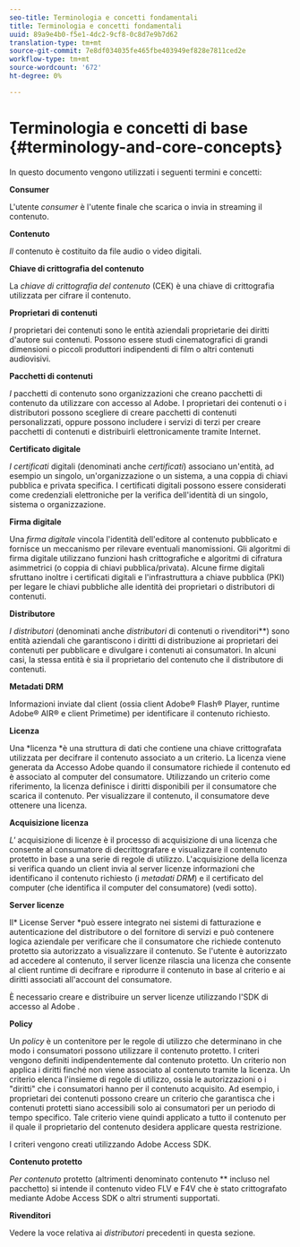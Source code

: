 ```yaml
---
seo-title: Terminologia e concetti fondamentali
title: Terminologia e concetti fondamentali
uuid: 89a9e4b0-f5e1-4dc2-9cf8-0c8d7e9b7d62
translation-type: tm+mt
source-git-commit: 7e8df034035fe465fbe403949ef828e7811ced2e
workflow-type: tm+mt
source-wordcount: '672'
ht-degree: 0%

---
```



# Terminologia e concetti di base {#terminology-and-core-concepts}

In questo documento vengono utilizzati i seguenti termini e concetti:

**Consumer**

L&#39;utente *consumer* è l&#39;utente finale che scarica o invia in streaming il contenuto.

**Contenuto**

*Il* contenuto è costituito da file audio o video digitali.

**Chiave di crittografia del contenuto**

La *chiave di crittografia del contenuto* (CEK) è una chiave di crittografia utilizzata per cifrare il contenuto.

**Proprietari di contenuti**

*I* proprietari dei contenuti sono le entità aziendali proprietarie dei diritti d&#39;autore sui contenuti. Possono essere studi cinematografici di grandi dimensioni o piccoli produttori indipendenti di film o altri contenuti audiovisivi.

**Pacchetti di contenuti**

*I* pacchetti di contenuto sono organizzazioni che creano pacchetti di contenuto da utilizzare con  accesso al Adobe. I proprietari dei contenuti o i distributori possono scegliere di creare pacchetti di contenuti personalizzati, oppure possono includere i servizi di terzi per creare pacchetti di contenuti e distribuirli elettronicamente tramite Internet.

**Certificato digitale**

*I certificati*  digitali (denominati anche  *certificati*) associano un&#39;entità, ad esempio un singolo, un&#39;organizzazione o un sistema, a una coppia di chiavi pubblica e privata specifica. I certificati digitali possono essere considerati come credenziali elettroniche per la verifica dell&#39;identità di un singolo, sistema o organizzazione.

**Firma digitale**

Una *firma digitale* vincola l&#39;identità dell&#39;editore al contenuto pubblicato e fornisce un meccanismo per rilevare eventuali manomissioni. Gli algoritmi di firma digitale utilizzano funzioni hash crittografiche e algoritmi di cifratura asimmetrici (o coppia di chiavi pubblica/privata). Alcune firme digitali sfruttano inoltre i certificati digitali e l&#39;infrastruttura a chiave pubblica (PKI) per legare le chiavi pubbliche alle identità dei proprietari o distributori di contenuti.

**Distributore**

*I distributori*  (denominati anche  *distributori* di contenuti o rivenditori**) sono entità aziendali che garantiscono i diritti di distribuzione ai proprietari dei contenuti per pubblicare e divulgare i contenuti ai consumatori. In alcuni casi, la stessa entità è sia il proprietario del contenuto che il distributore di contenuti.

**Metadati DRM**

Informazioni inviate dal client (ossia  client Adobe® Flash® Player, runtime  Adobe® AIR® e client Primetime) per identificare il contenuto richiesto.

**Licenza**

Una *licenza *è una struttura di dati che contiene una chiave crittografata utilizzata per decifrare il contenuto associato a un criterio. La licenza viene generata da  Accesso Adobe quando il consumatore richiede il contenuto ed è associato al computer del consumatore. Utilizzando un criterio come riferimento, la licenza definisce i diritti disponibili per il consumatore che scarica il contenuto. Per visualizzare il contenuto, il consumatore deve ottenere una licenza.

**Acquisizione licenza**

*L&#39;* acquisizione di licenze è il processo di acquisizione di una licenza che consente al consumatore di decrittografare e visualizzare il contenuto protetto in base a una serie di regole di utilizzo. L&#39;acquisizione della licenza si verifica quando un client invia al server licenze informazioni che identificano il contenuto richiesto (i *metadati DRM*) e il certificato del computer (che identifica il computer del consumatore) (vedi sotto).

**Server licenze**

Il* License Server *può essere integrato nei sistemi di fatturazione e autenticazione del distributore o del fornitore di servizi e può contenere logica aziendale per verificare che il consumatore che richiede contenuto protetto sia autorizzato a visualizzare il contenuto. Se l&#39;utente è autorizzato ad accedere al contenuto, il server licenze rilascia una licenza che consente al client runtime di decifrare e riprodurre il contenuto in base al criterio e ai diritti associati all&#39;account del consumatore.

È necessario creare e distribuire un server licenze utilizzando l&#39;SDK di accesso al Adobe .

**Policy**

Un *policy* è un contenitore per le regole di utilizzo che determinano in che modo i consumatori possono utilizzare il contenuto protetto. I criteri vengono definiti indipendentemente dal contenuto protetto. Un criterio non applica i diritti finché non viene associato al contenuto tramite la licenza. Un criterio elenca l&#39;insieme di regole di utilizzo, ossia le autorizzazioni o i &quot;diritti&quot; che i consumatori hanno per il contenuto acquisito. Ad esempio, i proprietari dei contenuti possono creare un criterio che garantisca che i contenuti protetti siano accessibili solo ai consumatori per un periodo di tempo specifico. Tale criterio viene quindi applicato a tutto il contenuto per il quale il proprietario del contenuto desidera applicare questa restrizione.

I criteri vengono creati utilizzando  Adobe Access SDK.

**Contenuto protetto**

*Per contenuto*  protetto (altrimenti denominato contenuto ** incluso nel pacchetto) si intende il contenuto video FLV e F4V che è stato crittografato mediante  Adobe Access SDK o altri strumenti supportati.

**Rivenditori**

Vedere la voce relativa ai *distributori* precedenti in questa sezione.
